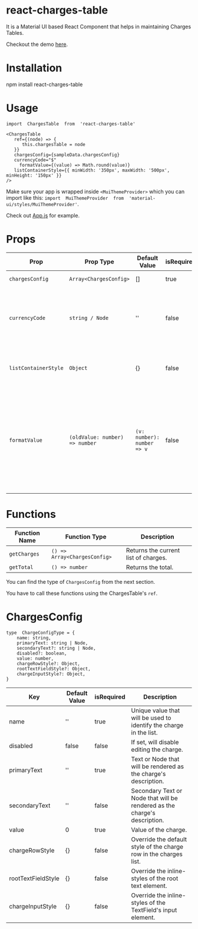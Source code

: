 # react-charges-table

It is a Material UI based React Component that helps in maintaining Charges Tables.

Checkout the demo [here](https://revanth0212.github.io/react-charges-table/).

# Installation

npm install react-charges-table

# Usage

    import  ChargesTable  from  'react-charges-table'
    
    <ChargesTable
	   ref={(node) => {
		  this.chargesTable = node
	   }}
	   chargesConfig={sampleData.chargesConfig}
	   currencyCode="$"
		 formatValue={(value) => Math.round(value)}
	   listContainerStyle={{ minWidth: '350px', maxWidth: '500px', minHeight: '150px' }}
    />

Make sure your app is wrapped inside `<MuiThemeProvider>` which you can import like this: `import  MuiThemeProvider  from  'material-ui/styles/MuiThemeProvider'`.

Check out [App.js](https://github.com/revanth0212/react-charges-table/blob/master/src/App.js) for example.

# Props

| Prop | Prop Type | Default Value | isRequired | Description |
|--|--|--|--|--|
|`chargesConfig`|`Array<ChargesConfig>`|[]|true|Charges Config.|
|`currencyCode`|`string / Node`|''|false|Currency code string or node that will be shown to the left of the charge field.|
|`listContainerStyle`|`Object`|{}|false|Will override default list container styling.|
|`formatValue`|`(oldValue: number) => number`|`(v: number): number => v`|false|Will be called when a value has been changed. Has to return a number that will be used for setting the value of the charge.|

# Functions

|Function Name|Function Type|Description|
|--|--|--|
|`getCharges`|`() => Array<ChargesConfig>`|Returns the current list of charges.|
|`getTotal`|`() => number`|Returns the total.|

You can find the type of `ChargesConfig` from the next section.

You have to call these functions using the ChargesTable's `ref`.

# ChargesConfig

    type  ChargeConfigType = {
	    name: string,
	    primaryText: string | Node,
	    secondaryText?: string | Node,
	    disabled?: boolean,
	    value: number,
	    chargeRowStyle?: Object,
	    rootTextFieldStyle?: Object,
	    chargeInputStyle?: Object,
    }

| Key | Default Value | isRequired | Description |
|--|--|--|--|
| name | '' | true | Unique value that will be used to identify the charge in the list. |
| disabled | false | false | If set, will disable editing the charge. |
| primaryText | '' | true | Text or Node that will be rendered as the charge's description. |
| secondaryText | '' | false | Secondary Text or Node that will be rendered as the charge's description. |
| value | 0 | true | Value of the charge. |
| chargeRowStyle | {} | false | Override the default style of the charge row in the charges list. |
| rootTextFieldStyle | {} | false | Override the inline-styles of the root text element. |
| chargeInputStyle | {} | false | Override the inline-styles of the TextField's input element. |
